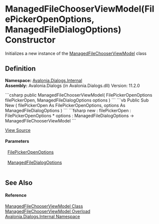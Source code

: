 # ManagedFileChooserViewModel(FilePickerOpenOptions, ManagedFileDialogOptions) Constructor


Initializes a new instance of the <a href="T_Avalonia_Dialogs_Internal_ManagedFileChooserViewModel">ManagedFileChooserViewModel</a> class



## Definition
**Namespace:** <a href="N_Avalonia_Dialogs_Internal">Avalonia.Dialogs.Internal</a>  
**Assembly:** Avalonia.Dialogs (in Avalonia.Dialogs.dll) Version: 11.2.0

<Tabs groupId="api-code-preview">
<TabItem value="csharp" label="C#">
```csharp
public ManagedFileChooserViewModel(
	FilePickerOpenOptions filePickerOpen,
	ManagedFileDialogOptions options
)
```
</TabItem>
<TabItem value="vb" label="VB">
```vb
Public Sub New ( 
	filePickerOpen As FilePickerOpenOptions,
	options As ManagedFileDialogOptions
)
```
</TabItem>
<TabItem value="fsharp" label="F#">
```fsharp
new : 
        filePickerOpen : FilePickerOpenOptions * 
        options : ManagedFileDialogOptions -> ManagedFileChooserViewModel
```
</TabItem>
</Tabs>



<a href="https://github.com/AvaloniaUI/Avalonia/tree/master/src/Avalonia.Dialogs/Internal/ManagedFileChooserViewModel.cs#L137" title="View the source code">View Source</a>



#### Parameters
<dl><dt>  <a href="T_Avalonia_Platform_Storage_FilePickerOpenOptions">FilePickerOpenOptions</a></dt><dd> </dd><dt>  <a href="T_Avalonia_Dialogs_ManagedFileDialogOptions">ManagedFileDialogOptions</a></dt><dd> </dd></dl>

## See Also


#### Reference
<a href="T_Avalonia_Dialogs_Internal_ManagedFileChooserViewModel">ManagedFileChooserViewModel Class</a>  
<a href="Overload_Avalonia_Dialogs_Internal_ManagedFileChooserViewModel__ctor">ManagedFileChooserViewModel Overload</a>  
<a href="N_Avalonia_Dialogs_Internal">Avalonia.Dialogs.Internal Namespace</a>  

